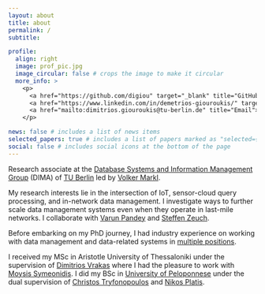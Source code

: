 ```yaml
---
layout: about
title: about
permalink: /
subtitle:

profile:
  align: right
  image: prof_pic.jpg
  image_circular: false # crops the image to make it circular
  more_info: >
    <p>
      <a href="https://github.com/digiou" target="_blank" title="GitHub"><i class="fab fa-github" style="font-size: 28px;"></i></a>
      <a href="https://www.linkedin.com/in/demetrios-giouroukis/" target="_blank" title="LinkedIn"><i class="fab fa-linkedin-in" style="font-size: 28px;"></i></a>
      <a href="mailto:dimitrios.giouroukis@tu-berlin.de" title="Email"><i class="fas fa-envelope" style="font-size: 28px;"></i></a>
    </p>

news: false # includes a list of news items
selected_papers: true # includes a list of papers marked as "selected={true}"
social: false # includes social icons at the bottom of the page
---
```

Research associate at the [Database Systems and Information Management Group](https://www.tu.berlin/dima) (DIMA) of [TU Berlin](https://www.tu.berlin) led by [Volker Markl](https://www.dima.tu-berlin.de/menue/mitarbeiter/volker_markl).

My research interests lie in the intersection of IoT, sensor-cloud query processing, and in-network data management. I investigate ways to further scale data management systems even when they operate in last-mile networks. I collaborate with [Varun Pandey](https://www.bifold.berlin/people/dr-varun-pandey.html) and [Steffen Zeuch](https://www.user.tu-berlin.de/zeuchste/). 

Before embarking on my PhD journey, I had industry experience on working with data management and data-related systems in [multiple positions](https://www.linkedin.com/in/demetrios-giouroukis/). 

I received my MSc in Aristotle University of Thessaloniki under the supervision of [Dimitrios Vrakas](https://intelligence.csd.auth.gr/people/vrakas/) where I had the pleasure to work with [Moysis Symeonidis](https://grid.ucy.ac.cy/index.php?id=147). I did my BSc in [University of Peloponnese](https://www.uop.gr/en/) under the dual supervision of [Christos Tryfonopoulos](http://users.uop.gr/~trifon/) and [Nikos Platis](https://users.uop.gr/~nplatis/en/).
